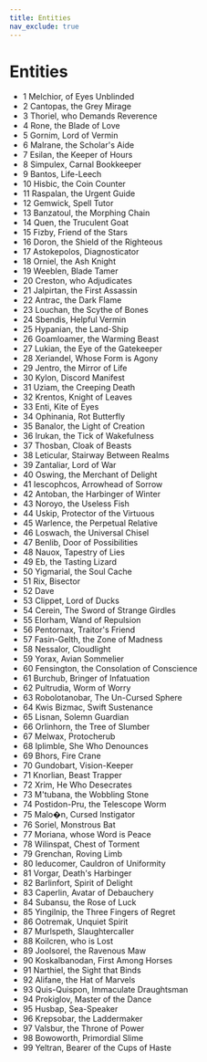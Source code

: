 ```yaml
---
title: Entities
nav_exclude: true
---
```


# Entities

- 1 Melchior, of Eyes Unblinded
- 2 Cantopas, the Grey Mirage
- 3 Thoriel, who Demands Reverence
- 4 Rone, the Blade of Love
- 5 Gornim, Lord of Vermin
- 6 Malrane, the Scholar's Aide
- 7 Esilan, the Keeper of Hours
- 8 Simpulex, Carnal Bookkeeper
- 9 Bantos, Life-Leech
- 10 Hisbic, the Coin Counter
- 11 Raspalan, the Urgent Guide
- 12 Gemwick, Spell Tutor
- 13 Banzatoul, the Morphing Chain
- 14 Quen, the Truculent Goat
- 15 Fizby, Friend of the Stars
- 16 Doron, the Shield of the Righteous
- 17 Astokepolos, Diagnosticator
- 18 Orniel, the Ash Knight
- 19 Weeblen, Blade Tamer
- 20 Creston, who Adjudicates
- 21 Jalpirtan, the First Assassin
- 22 Antrac, the Dark Flame
- 23 Louchan, the Scythe of Bones
- 24 Sbendis, Helpful Vermin
- 25 Hypanian, the Land-Ship
- 26 Goamloamer, the Warming Beast
- 27 Lukian, the Eye of the Gatekeeper
- 28 Xeriandel, Whose Form is Agony
- 29 Jentro, the Mirror of Life
- 30 Kylon, Discord Manifest
- 31 Uziam, the Creeping Death
- 32 Krentos, Knight of Leaves
- 33 Enti, Kite of Eyes
- 34 Ophinania, Rot Butterfly
- 35 Banalor, the Light of Creation
- 36 Irukan, the Tick of Wakefulness
- 37 Thosban, Cloak of Beasts
- 38 Leticular, Stairway Between Realms
- 39 Zantaliar, Lord of War
- 40 Oswing, the Merchant of Delight
- 41 Iescophcos, Arrowhead of Sorrow
- 42 Antoban, the Harbinger of Winter
- 43 Noroyo, the Useless Fish
- 44 Uskip, Protector of the Virtuous
- 45 Warlence, the Perpetual Relative
- 46 Loswach, the Universal Chisel
- 47 Benlib, Door of Possibilities
- 48 Nauox, Tapestry of Lies
- 49 Eb, the Tasting Lizard
- 50 Yigmarial, the Soul Cache
- 51 Rix, Bisector
- 52 Dave
- 53 Clippet, Lord of Ducks
- 54 Cerein, The Sword of Strange Girdles
- 55 Elorham, Wand of Repulsion
- 56 Pentornax, Traitor's Friend
- 57 Fasin-Gelth, the Zone of Madness
- 58 Nessalor, Cloudlight
- 59 Yorax, Avian Sommelier
- 60 Fensington, the Consolation of Conscience
- 61 Burchub, Bringer of Infatuation
- 62 Pultrudia, Worm of Worry
- 63 Robolotanobar, The Un-Cursed Sphere
- 64 Kwis Bizmac, Swift Sustenance
- 65 Lisnan, Solemn Guardian
- 66 Orlinhorn, the Tree of Slumber
- 67 Melwax, Protocherub
- 68 Iplimble, She Who Denounces
- 69 Bhors, Fire Crane
- 70 Gundobart, Vision-Keeper
- 71 Knorlian, Beast Trapper
- 72 Xrim, He Who Desecrates
- 73 M'tubana, the Wobbling Stone
- 74 Postidon-Pru, the Telescope Worm
- 75 Malo�n, Cursed Instigator
- 76 Soriel, Monstrous Bat
- 77 Moriana, whose Word is Peace
- 78 Wilinspat, Chest of Torment
- 79 Grenchan, Roving Limb
- 80 Ieducomer, Cauldron of Uniformity
- 81 Vorgar, Death's Harbinger
- 82 Barlinfort, Spirit of Delight
- 83 Caperlin, Avatar of Debauchery
- 84 Subansu, the Rose of Luck
- 85 Yingilnip, the Three Fingers of Regret
- 86 Ootremak, Unquiet Spirit
- 87 Murlspeth, Slaughtercaller
- 88 Koilcren, who is Lost
- 89 Joolsorel, the Ravenous Maw
- 90 Koskalbanodan, First Among Horses
- 91 Narthiel, the Sight that Binds
- 92 Alifane, the Hat of Marvels
- 93 Quis-Quispon, Immaculate Draughtsman
- 94 Prokiglov, Master of the Dance
- 95 Husbap, Sea-Speaker
- 96 Krepsobar, the Laddermaker
- 97 Valsbur, the Throne of Power
- 98 Bowoworth, Primordial Slime
- 99 Yeltran, Bearer of the Cups of Haste
